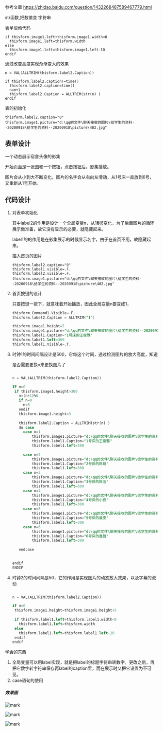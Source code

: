 参考文章  https://zhidao.baidu.com/question/1432268487589467779.html



str函数,把数值变 字符串



表单滚动代码

```
if thisform.image1.left+thisform.image1.width<0
  thisform.image1.left=thisform.width
else
  thisform.image1.left=thisform.image1.left-10
endif
```



通过改变高度实现渐渐变大的效果

```
n = VAL(ALLTRIM(thisform.label2.Caption)) 

if thisform.label2.caption!=time()
  thisform.label2.caption=time()
  n=n+1
  thisform.label2.Caption = ALLTRIM(str(n) ) 
endif
```





表的初始化

```
thisform.label2.caption="0"
thisform.image1.picture="d:\qq的文件\聊天接收的图片\给学生的资料--20200918\给学生的资料--20200918\picture\402.jpg"
```







## 表单设计

一个动态展示宿舍头像的影集

开始页面是一张图和一个按钮，点击按钮后，影集播放。

图片会从小到大不断变化，图片的名字会从右向左滑动，从1号床一直放到6号，又重新从1号开始。



## 代码设计

1. 对表单初始化

   其中label2的作用是设计一个全局变量n，从1到6变化，为了后面图片的循环展示做准备，故它没有显示的必要，就隐藏起来。

   label1的的作用是在影集展示的时候显示名字，由于在首页不用，故隐藏起来。

   插入首页的图片

   ```
   thisform.label2.caption="0"
   thisform.label1.visible=.F.
   thisform.label2.visible=.F.
   thisform.image1.picture="d:\qq的文件\聊天接收的图片\给学生的资料--20200918\给学生的资料--20200918\picture\402.jpg"
   ```

   

2. 首页按键的设计

   只要按键一按下，就意味着开始播放，因此全局变量n要变成1，

   ```SQL
   thisform.Command1.Visible=.F.
   thisform.label2.Caption = ALLTRIM("1") 
   
   thisform.image1.height=5
   thisform.image1.picture="d:\qq的文件\聊天接收的图片\给学生的资料--20200918\给学生的资料--20200918\picture\俊雅.bmp"
   thisform.label1.Caption="1号床的王俊雅"
   thisform.label1.left=300
   thisform.label1.Visible=.T.
   ```

   

3. 时钟1的时间间隔设计是500，它每这个时间，通过检测图片的放大高度，知道

   是否需要更换n来更换图片了

   ```SQL
   
   n = VAL(ALLTRIM(thisform.label2.Caption)) 
   
   IF n>0
   	if thisform.image1.height>300
   	  n=(n+1)%6
   	  if n=0 
   	 	n=6
   	  endif
   	  thisform.image1.height=5
   	  
   	  thisform.label2.Caption = ALLTRIM(str(n) ) 
   	  do case
   	  	case n=1
   	  		thisform.image1.picture="d:\qq的文件\聊天接收的图片\给学生的资料--20200918\给学生的资料--20200918\picture\俊雅.bmp"
   	  		thisform.label1.Caption="1号床的王俊雅"
   	  		thisform.label1.left=300
   	  		
   	  	case n=2
   	  		thisform.image1.picture="d:\qq的文件\聊天接收的图片\给学生的资料--20200918\给学生的资料--20200918\picture\陈晓.bmp"
   	  		thisform.label1.Caption="2号床的陈晓"
   	  		thisform.label1.left=300
   	  	case n=3
   	 		thisform.image1.picture="d:\qq的文件\聊天接收的图片\给学生的资料--20200918\给学生的资料--20200918\picture\陈洁.jpg"
   	 		thisform.label1.Caption="3号床的陈洁"
   	  		thisform.label1.left=300
   	 	case n=4
   	 		thisform.image1.picture="d:\qq的文件\聊天接收的图片\给学生的资料--20200918\给学生的资料--20200918\picture\小鹿.bmp"
   	 		thisform.label1.Caption="4号床的小鹿"
   	  		thisform.label1.left=300
   	 	case n=5
   	 		thisform.image1.picture="d:\qq的文件\聊天接收的图片\给学生的资料--20200918\给学生的资料--20200918\picture\晨雯.bmp"
   	 		thisform.label1.Caption="5号床的晨雯"
   	  		thisform.label1.left=300
   	 	case n=6
   	 		thisform.image1.picture="d:\qq的文件\聊天接收的图片\给学生的资料--20200918\给学生的资料--20200918\picture\鑫哲.bmp"
   	 		thisform.label1.Caption="6号床的鑫哲"
   	  		thisform.label1.left=300
   	 	
   	  endcase
   	  
   	 
   endif
   ENDIF
   ```

   

4. 时钟2的时间间隔是50，它的作用是实现图片的动态放大效果，以及字幕的流动

   ```SQL
   
   n = VAL(ALLTRIM(thisform.label2.Caption)) 
   
   if n>0
   	thisform.image1.height=thisform.image1.height+5
   	
   	if thisform.label1.left+thisform.label1.width<0
   	  thisform.label1.left=thisform.width
   	else
   	  thisform.label1.left=thisform.label1.left-10
   	endif
   endif
   ```

   

学会的东西

1. 全局变量可以用label实现，就是把label的标题字符串转数字，更改之后，再把它数字转字符串保存再label的caption里，而在展示时又把它设置为不可见。
2. case语句的使用



##### 效果图

![mark](http://mally.oss-cn-qingdao.aliyuncs.com/PicGo上传的图片/20201007/152047594.png)





![mark](http://mally.oss-cn-qingdao.aliyuncs.com/PicGo上传的图片/20201007/151818049.png)

![mark](http://mally.oss-cn-qingdao.aliyuncs.com/PicGo上传的图片/20201007/152016533.png)